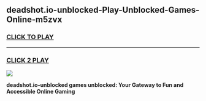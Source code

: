 
## deadshot.io-unblocked-Play-Unblocked-Games-Online-m5zvx
<h3>
<a href="https://premium76.site?title=deadshot.io-unblocked&ref=25A">CLICK TO PLAY</a></h3>
<hr>

<h3>
<a href="https://premium76.site?title=deadshot.io-unblocked&ref=25A">CLICK 2 PLAY</a>
  
</h3>

<a href="https://premium76.site?title=deadshot.io-unblocked&ref=25A"><img src="https://clearcache.store/games.png"></a>


**deadshot.io-unblocked games unblocked: Your Gateway to Fun and Accessible Online Gaming**
